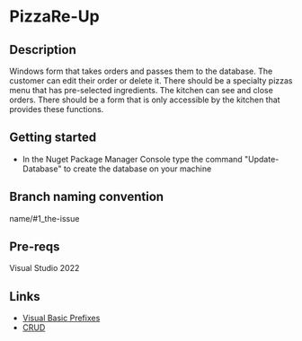 # PizzaRe-Up

## Description
Windows form that takes orders and passes them to the database. The customer can edit their order or delete it. There should be a specialty pizzas menu that has pre-selected ingredients. The kitchen can see and close orders. There should be a form that is only accessible by the kitchen that provides these functions.

## Getting started
- In the Nuget Package Manager Console type the command "Update-Database" to create the database on your machine

## Branch naming convention
name/#1_the-issue

## Pre-reqs
Visual Studio 2022

## Links
- [Visual Basic Prefixes](https://homepages.uc.edu/~thomam/Intro_OOP_Text/Misc/VB_prefixes.html)
- [CRUD](https://www.codecademy.com/article/what-is-crud)
